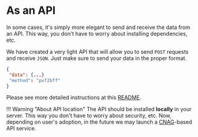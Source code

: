 # As an API

In some cases, it's simply more elegant to send and receive the data from an API. This way, you don't have to worry about installing dependencies, etc.

We have created a very light API that will allow you to send `POST` requests and receive `JSON`. Just make sure to send your data in the proper format.

```JSON
{
 "data": {...}
 "method": "pxf2bff"
}
```

Please see more detailed instructions at this [README](https://github.com/mrueda/Convert-Pheno/tree/main/api).

!!! Warning "About API location"
    The API should be installed **locally** in your server. This way you don't have to worry about security, etc.
    Now, depending on user's adoption, in the future we may launch a [CNAG](https://www.cnag.crg.eu)-based API service.
